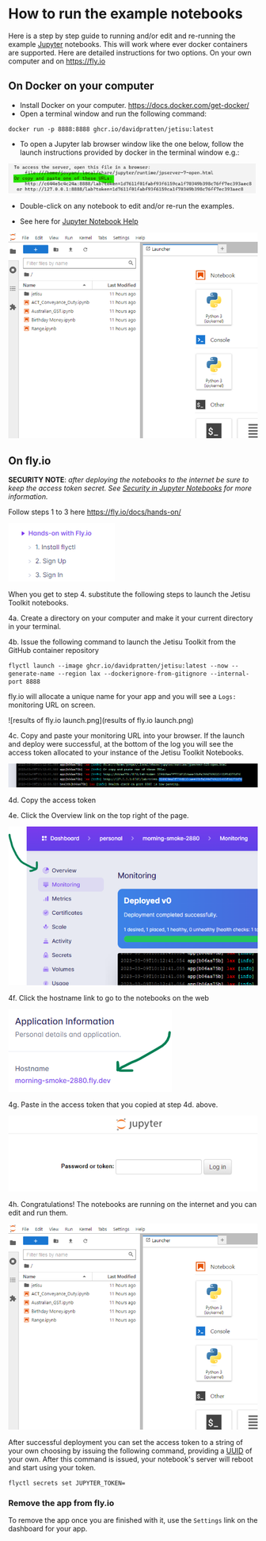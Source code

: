 # How to run the example notebooks
Here is a step by step guide to running and/or edit and re-running the example [Jupyter](https://jupyter.org/) notebooks.  This will work where ever docker containers are supported. Here are detailed instructions for two options.  On your own computer and on https://fly.io

## On Docker on your computer
- Install Docker on your computer. https://docs.docker.com/get-docker/
- Open a terminal window and run the following command:
```shell
docker run -p 8888:8888 ghcr.io/davidpratten/jetisu:latest
```
- To open a Jupyter lab browser window like the one below, follow the launch instructions provided by docker in the terminal window e.g.: 

<img src="launch_jupyter.png" width="500"/>

- Double-click on any notebook to edit and/or re-run the examples.

- See here for [Jupyter Notebook Help](https://jupyter-notebook.readthedocs.io/en/stable/notebook.html)

![img.png](jetisu_jupyter_lab.png)

## On fly.io

__SECURITY NOTE__: _after deploying the notebooks to the internet be sure to keep the access token secret. See [Security in Jupyter Notebooks](https://jupyter-server.readthedocs.io/en/latest/operators/security.html#security-in-notebook-documents) for more information._ 

Follow steps 1 to 3 here https://fly.io/docs/hands-on/ 

![Hands-on with Flyl.io](handsonwithflyio.png)

When you get to step 4. substitute the following steps to launch the Jetisu Toolkit notebooks.

4a. Create a directory on your computer and make it your current directory in your terminal.

4b. Issue the following command to launch the Jetisu Toolkit from the GitHub container repository 

```
flyctl launch --image ghcr.io/davidpratten/jetisu:latest --now --generate-name --region lax --dockerignore-from-gitignore --internal-port 8888
```
fly.io will allocate a unique name for your app and you will see a ```Logs:``` monitoring URL on screen.

![results of fly.io launch.png](results of fly.io launch.png)

4c. Copy and paste your monitoring URL into your browser.  If the launch and deploy were successful, at the bottom of the log you will see the access token allocated to your instance of the Jetisu Toolkit Notebooks.

![access token.png](access%20token.png)

4d. Copy the access token

4e. Click the Overview link on the top right of the page.

![overview button.png](overview%20button.png)

4f. Click the hostname link to go to the notebooks on the web

![click on the host name.png](click%20on%20the%20host%20name.png)

4g. Paste in the access token that you copied at step 4d. above.

![enter the access token.png](enter%20the%20access%20token.png)

4h. Congratulations! The notebooks are running on the internet and you can edit and run them.

![img.png](jetisu_jupyter_lab.png)

After successful deployment you can set the access token to a string of your own choosing by issuing the following command, providing a [UUID](https://www.uuidgenerator.net/) of your own. After this command is issued, your notebook's server will reboot and start using your token.

```
flyctl secrets set JUPYTER_TOKEN=
```
### Remove the app from fly.io
To remove the app once you are finished with it, use the ```Settings``` link on the dashboard for your app.